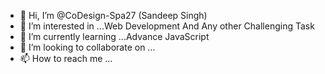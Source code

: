 - 👋 Hi, I’m @CoDesign-Spa27 (Sandeep Singh)
- 👀 I’m interested in ...Web Development And Any other Challenging Task
- 🌱 I’m currently learning ...Advance JavaScript
- 💞️ I’m looking to collaborate on ...
- 📫 How to reach me ...

<!---
CoDesign-Spa27/CoDesign-Spa27 is a ✨ special ✨ repository because its `README.md` (this file) appears on your GitHub profile.
You can click the Preview link to take a look at your changes.
--->
